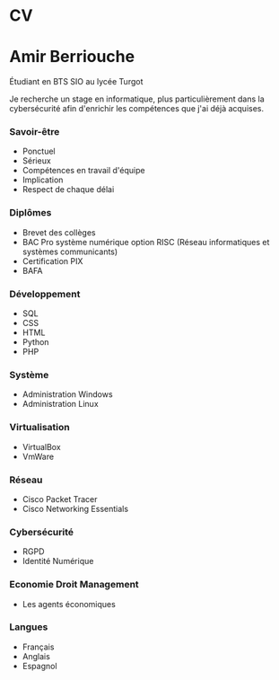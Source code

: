 # CV
# Amir Berriouche
Étudiant en BTS SIO au lycée Turgot

Je recherche un stage en informatique, plus particulièrement dans la cybersécurité afin d'enrichir les compétences que j'ai déjà acquises.

### Savoir-être
- Ponctuel
- Sérieux
- Compétences en travail d'équipe
- Implication
- Respect de chaque délai

### Diplômes
- Brevet des collèges
- BAC Pro système numérique option RISC (Réseau informatiques et systèmes communicants)
- Certification PIX
- BAFA
  

### Développement
- SQL
- CSS
- HTML
- Python
- PHP

### Système 
- Administration Windows
- Administration Linux

### Virtualisation
- VirtualBox
- VmWare

### Réseau
- Cisco Packet Tracer
- Cisco Networking Essentials

### Cybersécurité
- RGPD
- Identité Numérique

### Economie Droit Management
- Les agents économiques

### Langues
- Français
- Anglais
- Espagnol
